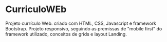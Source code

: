 # CurriculoWEb
Projeto currículo Web. criado com HTML, CSS, Javascript e framework Bootstrap. Projeto responsivo, seguindo as premissas de "mobile first" do framework utilizado, conceitos de grids e layout Landing.
